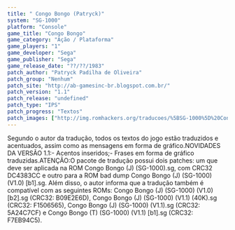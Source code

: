 ```yaml
---
title: " Congo Bongo (Patryck)"
system: "SG-1000"
platform: "Console"
game_title: "Congo Bongo"
game_category: "Ação / Plataforma"
game_players: "1"
game_developer: "Sega"
game_publisher: "Sega"
game_release_date: "??/??/1983"
patch_author: "Patryck Padilha de Oliveira"
patch_group: "Nenhum"
patch_site: "http://ab-gamesinc-br.blogspot.com.br/"
patch_version: "1.1"
patch_release: "undefined"
patch_type: "IPS"
patch_progress: "Textos"
patch_images: ["http://img.romhackers.org/traducoes/%5BSG-1000%5D%20Congo%20Bongo%20-%20Patryck%20-%201.png","http://img.romhackers.org/traducoes/%5BSG-1000%5D%20Congo%20Bongo%20-%20Patryck%20-%202.png","http://img.romhackers.org/traducoes/%5BSG-1000%5D%20Congo%20Bongo%20-%20Patryck%20-%203.png"]
---
```

Segundo o autor da tradução, todos os textos do jogo estão traduzidos e acentuados, assim como as mensagens em forma de gráfico.NOVIDADES DA VERSÃO 1.1:- Acentos inseridos;- Frases em forma de gráfico traduzidas.ATENÇÃO:O pacote de tradução possui dois patches: um que deve ser aplicada na ROM Congo Bongo (J) (SG-1000).sg, com CRC32 DC4383CC e outro para a ROM bad dump Congo Bongo (J) (SG-1000) (V1.0) [b1].sg. Além disso, o autor informa que a tradução também é compatível com as seguintes ROMs: Congo Bongo (J) (SG-1000) (V1.0) [b2].sg (CRC32: B09E2E6D), Congo Bongo (J) (SG-1000) (V1.1) (40K).sg (CRC32: F1506565), Congo Bongo (J) (SG-1000) (V1.1).sg (CRC32: 5A24C7CF) e Congo Bongo (T) (SG-1000) (V1.1) [b1].sg (CRC32: F7EB94C5).